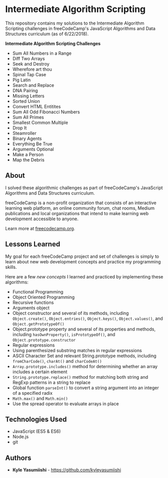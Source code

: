 # Intermediate Algorithm Scripting

This repository contains my solutions to the Intermediate Algorithm Scripting challenges in freeCodeCamp's JavaScript Algorithms and Data Structures curriculum (as of 6/22/2018).

<b>Intermediate Algorithm Scripting Challenges</b>
- Sum All Numbers in a Range
- Diff Two Arrays
- Seek and Destroy
- Wherefore art thou
- Spinal Tap Case
- Pig Latin
- Search and Replace
- DNA Pairing
- Missing Letters
- Sorted Union
- Convert HTML Entitites
- Sum All Odd Fibonacci Numbers
- Sum All Primes
- Smallest Common Multiple
- Drop It
- Steamroller
- Binary Agents
- Everything Be True
- Arguments Optional
- Make a Person
- Map the Debris

## About

I solved these algorithmic challenges as part of freeCodeCamp's JavaScript Algorithms and Data Structures curriculum.

freeCodeCamp is a non-profit organization that consists of an interactive learning web platform, an online community forum, chat rooms, Medium publications and local organizations that intend to make learning web development accessible to anyone.

Learn more at <a href="https://www.freecodecamp.org/">freecodecamp.org</a>.

## Lessons Learned

My goal for each freeCodeCamp project and set of challenges is simply to learn about new web development concepts and practice my programming skills.

Here are a few <em>new concepts</em> I learned and practiced by implementing these algorithms:

- Functional Programming
- Object Oriented Programming
- Recursive functions
- Arguments object
- Object constructor and several of its methods, including <code>Object.create()</code>, <code>Object.entries()</code>, <code>Object.keys()</code>, <code>Object.values()</code>, and <code>Object.getPrototypeOf()</code>
- Object.prototype property and several of its properties and methods, including <code>hasOwnProperty()</code>, <code>isPrototypeOf()</code>, and <code>Object.prototype.constructor</code>
- Regular expressions
- Using parenthesized substring matches in regular expressions
- ASCII Character Set and relevant String.prototype methods, including <code>fromCharCode()</code>, <code>charAt()</code> and <code>charCodeAt()</code>
- <code>Array.prototype.includes()</code> method for determining whether an array includes a certain element
- <code>String.prototype.replace()</code> method for matching both string and RegExp patterns in a string to replace
- Global function <code>parseInt()</code> to convert a string argument into an integer of a specified radix
- <code>Math.max()</code> and <code>Math.min()</code>
- Use the spread operator to evaluate arrays in place


## Technologies Used

* JavaScript (ES5 & ES6)
* Node.js
* git

## Authors

* **Kyle Yasumiishi** - https://github.com/kyleyasumiishi